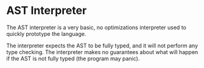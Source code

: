 # AST Interpreter

The AST interpreter is a very basic, no optimizations interpreter used to quickly prototype the language.

The interpreter expects the AST to be fully typed, and it will not perform any type checking.
The interpreter makes no guarantees about what will happen if the AST is not fully typed (the program may panic).
